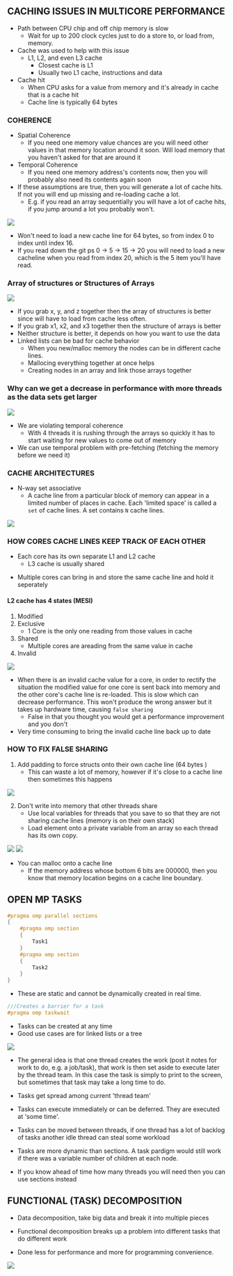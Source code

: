 ## CACHING ISSUES IN MULTICORE PERFORMANCE

- Path between CPU chip and off chip memory is slow
  - Wait for up to 200 clock cycles just to do a store to, or load from, memory.
- Cache was used to help with this issue
  - L1, L2, and even L3 cache
    - Closest cache is L1
    - Usually two L1 cache, instructions and data
- Cache hit
  - When CPU asks for a value from memory and it's already in cache that is a cache hit
  - Cache line is typically 64 bytes

### COHERENCE

- Spatial Coherence
  - If you need one memory value chances are you will need other values in that memory location around it soon. Will load memory that you haven't asked for that are around it
- Temporal Coherence
  - If you need one memory address's contents now, then you will probably also need its contents again soon
- If these assumptions are true, then you will generate a lot of cache hits. If not you will end up missing and re-loading cache a lot.
  - E.g. if you read an array sequentially you will have a lot of cache hits, if you jump around a lot you probably won't.

<img src="./../../images/cs475_cache.PNG">

- Won't need to load a new cache line for 64 bytes, so from index 0 to index until index 16.
- If you read down the git ps 0 -> 5 -> 15 -> 20 you will need to load a new cacheline when you read from index 20, which is the 5 item you'll have read.

### Array of structures or Structures of Arrays

<img src="./../../images/cs475_cache2.PNG">

- If you grab x, y, and z together then the array of structures is better since will have to load from cache less often.
- If you grab x1, x2, and x3 together then the structure of arrays is better
- Neither structure is better, it depends on how you want to use the data
- Linked lists can be bad for cache behavior
  - When you new/malloc memory the nodes can be in different cache lines.
  - Mallocing everything together at once helps
  - Creating nodes in an array and link those arrays together

### Why can we get a decrease in performance with more threads as the data sets get larger

<img src="./../../images/cs475_cache3.PNG">

- We are violating temporal coherence
  - With 4 threads it is rushing through the arrays so quickly it has to start waiting for new values to come out of memory
- We can use temporal problem with pre-fetching (fetching the memory before we need it)

### CACHE ARCHITECTURES

- N-way set associative
  - A cache line from a particular block of memory can appear in a limited number of places in cache. Each 'limited space' is called a `set` of cache lines. A set contains `N` cache lines.

<img src="./../../images/cs475_cache4.PNG">

### HOW CORES CACHE LINES KEEP TRACK OF EACH OTHER

- Each core has its own separate L1 and L2 cache
  - L3 cache is usually shared

* Multiple cores can bring in and store the same cache line and hold it seperately

#### **L2 cache has 4 states (MESI)**

1. Modified
2. Exclusive
   - 1 Core is the only one reading from those values in cache
3. Shared
   - Multiple cores are areading from the same value in cache
4. Invalid

<img src="./../../images/cs475_mesi.PNG">

- When there is an invalid cache value for a core, in order to rectify the situation the modified value for one core is sent back into memory and the other core's cache line is re-loaded. This is slow which can decrease performance. This won't produce the wrong answer but it takes up hardware time, causing `false sharing`
  - False in that you thought you would get a performance improvement and you don't
- Very time consuming to bring the invalid cache line back up to date

### HOW TO FIX FALSE SHARING

1. Add padding to force structs onto their own cache line (64 bytes )
   - This can waste a lot of memory, however if it's close to a cache line then sometimes this happens

<img src="./../../images/cs475_padding.PNG">

2. Don't write into memory that other threads share
   - Use local variables for threads that you save to so that they are not sharing cache lines (memory is on their own stack)
   - Load element onto a private variable from an array so each thread has its own copy.

<img src="./../../images/cs475_falsesharing.PNG">

<img src="./../../images/cs475_falsesharing2.PNG">

- You can malloc onto a cache line
  - If the memory address whose bottom 6 bits are 000000, then you know that memory location begins on a cache line boundary.

## OPEN MP TASKS

```c++
#pragma omp parallel sections
{
    #pragma omp section
    {
        Task1
    }
    #pragma omp section
    {
        Task2
    }
}
```

- These are static and cannot be dynamically created in real time.

```c++
///Creates a barrier for a task
#pragma omp taskwait
```

- Tasks can be created at any time
- Good use cases are for linked lists or a tree

<img src="./../../images/cs475_tasks.PNG">

- The general idea is that one thread creates the work (post it notes for work to do, e.g. a job/task), that work is then set aside to execute later by the thread team. In this case the task is simply to print to the screen, but sometimes that task may take a long time to do.

- Tasks get spread among current 'thread team'
- Tasks can execute immediately or can be deferred. They are executed at 'some time'.
- Tasks can be moved between threads, if one thread has a lot of backlog of tasks another idle thread can steal some workload
- Tasks are more dynamic than sections. A task pardigm would still work if there was a variable number of children at each node.
- If you know ahead of time how many threads you will need then you can use sections instead

## FUNCTIONAL (TASK) DECOMPOSITION

- Data decomposition, take big data and break it into multiple pieces
- Functional decomposition breaks up a problem into different tasks that do different work

- Done less for performance and more for programming convenience.

<img src="./../../images/cs475_functionaldecomposition.PNG">
